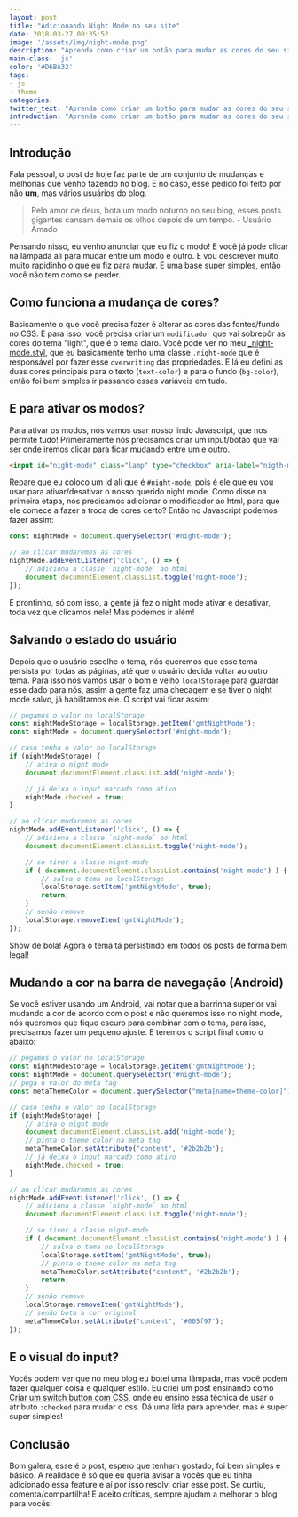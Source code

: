 ```yaml
---
layout: post
title: "Adicionando Night Mode no seu site"
date: 2018-03-27 00:35:52
image: '/assets/img/night-mode.png'
description: "Aprenda como criar um botão para mudar as cores do seu site com JS puro."
main-class: 'js'
color: '#D6BA32'
tags:
- js
- theme
categories:
twitter_text: "Aprenda como criar um botão para mudar as cores do seu site com JS puro."
introduction: "Aprenda como criar um botão para mudar as cores do seu site com JS puro."
---
```


## Introdução

Fala pessoal, o post de hoje faz parte de um conjunto de mudanças e melhorias que venho fazendo no blog. E no caso, esse pedido foi feito por não **um**, mas vários usuários do blog.

> Pelo amor de deus, bota um modo noturno no seu blog, esses posts gigantes cansam demais os olhos depois de um tempo. - Usuário Amado

Pensando nisso, eu venho anunciar que eu fiz o modo! E você já pode clicar na lâmpada ali para mudar entre um modo e outro. E vou descrever muito muito rapidinho o que eu fiz para mudar. É uma base super simples, então você não tem como se perder.

## Como funciona a mudança de cores?

Basicamente o que você precisa fazer é alterar as cores das fontes/fundo no CSS. E para isso, você precisa criar um `modificador` que vai sobrepôr as cores do tema "light", que é o tema claro. Você pode ver no meu [_night-mode.styl](https://github.com/willianjusten/willianjusten.com.br/blob/master/src/styl/_night-mode.styl), que eu basicamente tenho uma classe `.night-mode` que é responsável por fazer esse `overwriting` das propriedades. E lá eu defini as duas cores principais para o texto (`text-color`) e para o fundo (`bg-color`), então foi bem simples ir passando essas variáveis em tudo.

## E para ativar os modos?

Para ativar os modos, nós vamos usar nosso lindo Javascript, que nos permite tudo! Primeiramente nós precisamos criar um input/botão que vai ser onde iremos clicar para ficar mudando entre um e outro.

```html
<input id="night-mode" class="lamp" type="checkbox" aria-label="nigth-mode">
```

Repare que eu coloco um id ali que é `#night-mode`, pois é ele que eu vou usar para ativar/desativar o nosso querido night mode. Como disse na primeira etapa, nós precisamos adicionar o modificador ao html, para que ele comece a fazer a troca de cores certo? Então no Javascript podemos fazer assim:

```js
const nightMode = document.querySelector('#night-mode');

// ao clicar mudaremos as cores
nightMode.addEventListener('click', () => {
    // adiciona a classe `night-mode` ao html
    document.documentElement.classList.toggle('night-mode');
});
```

E prontinho, só com isso, a gente já fez o night mode ativar e desativar, toda vez que clicamos nele! Mas podemos ir além!

## Salvando o estado do usuário

Depois que o usuário escolhe o tema, nós queremos que esse tema persista por todas as páginas, até que o usuário decida voltar ao outro tema. Para isso nós vamos usar o bom e velho `localStorage` para guardar esse dado para nós, assim a gente faz uma checagem e se tiver o night mode salvo, já habilitamos ele. O script vai ficar assim:

```js
// pegamos o valor no localStorage
const nightModeStorage = localStorage.getItem('gmtNightMode');
const nightMode = document.querySelector('#night-mode');

// caso tenha o valor no localStorage
if (nightModeStorage) {
    // ativa o night mode
    document.documentElement.classList.add('night-mode');

    // já deixa o input marcado como ativo
    nightMode.checked = true;
}

// ao clicar mudaremos as cores
nightMode.addEventListener('click', () => {
    // adiciona a classe `night-mode` ao html
    document.documentElement.classList.toggle('night-mode');

    // se tiver a classe night-mode
    if ( document.documentElement.classList.contains('night-mode') ) {
        // salva o tema no localStorage
        localStorage.setItem('gmtNightMode', true);
        return;
    }
    // senão remove
    localStorage.removeItem('gmtNightMode');
});
```

Show de bola! Agora o tema tá persistindo em todos os posts de forma bem legal!

## Mudando a cor na barra de navegação (Android)

Se você estiver usando um Android, vai notar que a barrinha superior vai mudando a cor de acordo com o post e não queremos isso no night mode, nós queremos que fique escuro para combinar com o tema, para isso, precisamos fazer um pequeno ajuste. E teremos o script final como o abaixo:

```js
// pegamos o valor no localStorage
const nightModeStorage = localStorage.getItem('gmtNightMode');
const nightMode = document.querySelector('#night-mode');
// pega o valor do meta tag
const metaThemeColor = document.querySelector("meta[name=theme-color]");

// caso tenha o valor no localStorage
if (nightModeStorage) {
    // ativa o night mode
    document.documentElement.classList.add('night-mode');
    // pinta o theme color na meta tag
    metaThemeColor.setAttribute("content", '#2b2b2b');
    // já deixa o input marcado como ativo
    nightMode.checked = true;
}

// ao clicar mudaremos as cores
nightMode.addEventListener('click', () => {
    // adiciona a classe `night-mode` ao html
    document.documentElement.classList.toggle('night-mode');

    // se tiver a classe night-mode
    if ( document.documentElement.classList.contains('night-mode') ) {
        // salva o tema no localStorage
        localStorage.setItem('gmtNightMode', true);
        // pinta o theme color na meta tag
        metaThemeColor.setAttribute("content", '#2b2b2b');
        return;
    }
    // senão remove
    localStorage.removeItem('gmtNightMode');
    // senão bota a cor original
    metaThemeColor.setAttribute("content", '#005f97');
});
```

## E o visual do input?

Vocês podem ver que no meu blog eu botei uma lâmpada, mas você podem fazer qualquer coisa e qualquer estilo. Eu criei um post ensinando como [Criar um switch button com CSS](https://willianjusten.com.br/criando-um-switch-button-com-css/), onde eu ensino essa técnica de usar o atributo `:checked` para mudar o css. Dá uma lida para aprender, mas é super super simples!

## Conclusão

Bom galera, esse é o post, espero que tenham gostado, foi bem simples e básico. A realidade é só que eu queria avisar a vocês que eu tinha adicionado essa feature e aí por isso resolvi criar esse post. Se curtiu, comenta/compartilha! E aceito críticas, sempre ajudam a melhorar o blog para vocês!

